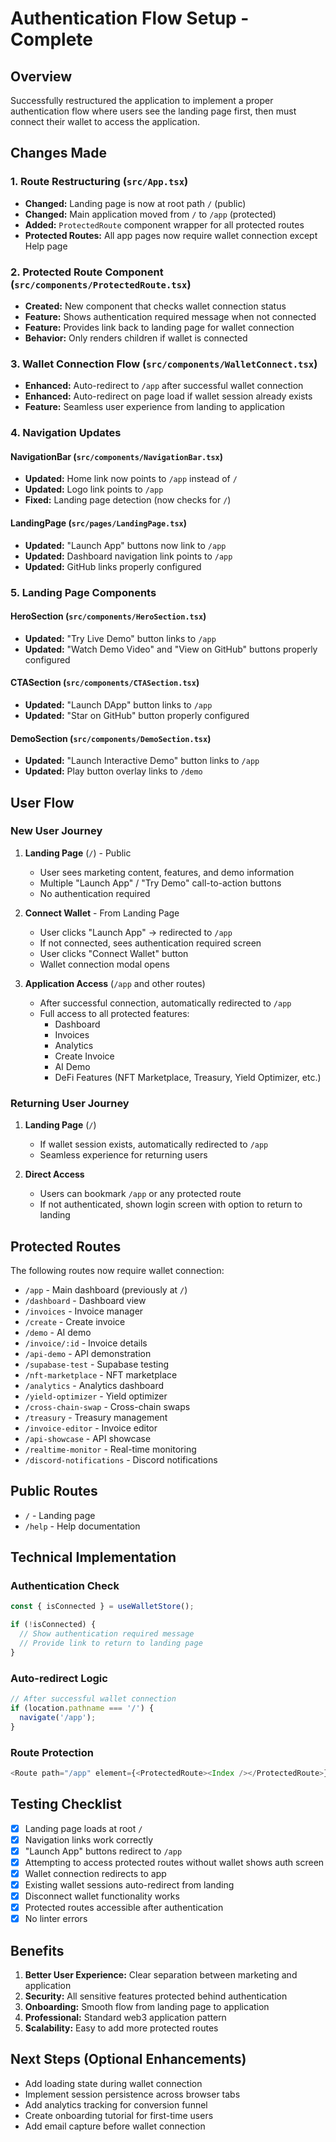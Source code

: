 # Authentication Flow Setup - Complete

## Overview
Successfully restructured the application to implement a proper authentication flow where users see the landing page first, then must connect their wallet to access the application.

## Changes Made

### 1. Route Restructuring (`src/App.tsx`)
- **Changed:** Landing page is now at root path `/` (public)
- **Changed:** Main application moved from `/` to `/app` (protected)
- **Added:** `ProtectedRoute` component wrapper for all protected routes
- **Protected Routes:** All app pages now require wallet connection except Help page

### 2. Protected Route Component (`src/components/ProtectedRoute.tsx`)
- **Created:** New component that checks wallet connection status
- **Feature:** Shows authentication required message when not connected
- **Feature:** Provides link back to landing page for wallet connection
- **Behavior:** Only renders children if wallet is connected

### 3. Wallet Connection Flow (`src/components/WalletConnect.tsx`)
- **Enhanced:** Auto-redirect to `/app` after successful wallet connection
- **Enhanced:** Auto-redirect on page load if wallet session already exists
- **Feature:** Seamless user experience from landing to application

### 4. Navigation Updates

#### NavigationBar (`src/components/NavigationBar.tsx`)
- **Updated:** Home link now points to `/app` instead of `/`
- **Updated:** Logo link points to `/app`
- **Fixed:** Landing page detection (now checks for `/`)

#### LandingPage (`src/pages/LandingPage.tsx`)
- **Updated:** "Launch App" buttons now link to `/app`
- **Updated:** Dashboard navigation link points to `/app`
- **Updated:** GitHub links properly configured

### 5. Landing Page Components

#### HeroSection (`src/components/HeroSection.tsx`)
- **Updated:** "Try Live Demo" button links to `/app`
- **Updated:** "Watch Demo Video" and "View on GitHub" buttons properly configured

#### CTASection (`src/components/CTASection.tsx`)
- **Updated:** "Launch DApp" button links to `/app`
- **Updated:** "Star on GitHub" button properly configured

#### DemoSection (`src/components/DemoSection.tsx`)
- **Updated:** "Launch Interactive Demo" button links to `/app`
- **Updated:** Play button overlay links to `/demo`

## User Flow

### New User Journey
1. **Landing Page** (`/`) - Public
   - User sees marketing content, features, and demo information
   - Multiple "Launch App" / "Try Demo" call-to-action buttons
   - No authentication required

2. **Connect Wallet** - From Landing Page
   - User clicks "Launch App" → redirected to `/app`
   - If not connected, sees authentication required screen
   - User clicks "Connect Wallet" button
   - Wallet connection modal opens

3. **Application Access** (`/app` and other routes)
   - After successful connection, automatically redirected to `/app`
   - Full access to all protected features:
     - Dashboard
     - Invoices
     - Analytics
     - Create Invoice
     - AI Demo
     - DeFi Features (NFT Marketplace, Treasury, Yield Optimizer, etc.)

### Returning User Journey
1. **Landing Page** (`/`)
   - If wallet session exists, automatically redirected to `/app`
   - Seamless experience for returning users

2. **Direct Access**
   - Users can bookmark `/app` or any protected route
   - If not authenticated, shown login screen with option to return to landing

## Protected Routes
The following routes now require wallet connection:
- `/app` - Main dashboard (previously at `/`)
- `/dashboard` - Dashboard view
- `/invoices` - Invoice manager
- `/create` - Create invoice
- `/demo` - AI demo
- `/invoice/:id` - Invoice details
- `/api-demo` - API demonstration
- `/supabase-test` - Supabase testing
- `/nft-marketplace` - NFT marketplace
- `/analytics` - Analytics dashboard
- `/yield-optimizer` - Yield optimizer
- `/cross-chain-swap` - Cross-chain swaps
- `/treasury` - Treasury management
- `/invoice-editor` - Invoice editor
- `/api-showcase` - API showcase
- `/realtime-monitor` - Real-time monitoring
- `/discord-notifications` - Discord notifications

## Public Routes
- `/` - Landing page
- `/help` - Help documentation

## Technical Implementation

### Authentication Check
```typescript
const { isConnected } = useWalletStore();

if (!isConnected) {
  // Show authentication required message
  // Provide link to return to landing page
}
```

### Auto-redirect Logic
```typescript
// After successful wallet connection
if (location.pathname === '/') {
  navigate('/app');
}
```

### Route Protection
```typescript
<Route path="/app" element={<ProtectedRoute><Index /></ProtectedRoute>} />
```

## Testing Checklist
- [x] Landing page loads at root `/`
- [x] Navigation links work correctly
- [x] "Launch App" buttons redirect to `/app`
- [x] Attempting to access protected routes without wallet shows auth screen
- [x] Wallet connection redirects to app
- [x] Existing wallet sessions auto-redirect from landing
- [x] Disconnect wallet functionality works
- [x] Protected routes accessible after authentication
- [x] No linter errors

## Benefits
1. **Better User Experience:** Clear separation between marketing and application
2. **Security:** All sensitive features protected behind authentication
3. **Onboarding:** Smooth flow from landing page to application
4. **Professional:** Standard web3 application pattern
5. **Scalability:** Easy to add more protected routes

## Next Steps (Optional Enhancements)
- Add loading state during wallet connection
- Implement session persistence across browser tabs
- Add analytics tracking for conversion funnel
- Create onboarding tutorial for first-time users
- Add email capture before wallet connection

